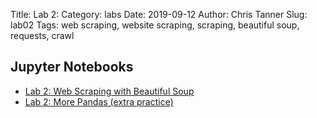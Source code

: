 Title: Lab 2:
Category: labs
Date: 2019-09-12
Author: Chris Tanner
Slug: lab02
Tags: web scraping, website scraping, scraping, beautiful soup, requests, crawl

## Jupyter Notebooks

- [Lab 2: Web Scraping with Beautiful Soup]({static}cs109a_lab2_web_scraping.ipynb)
- [Lab 2: More Pandas (extra practice)]({static}cs109a_lab2_more_pandas.ipynb)

